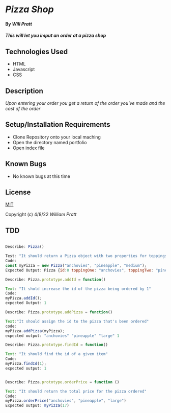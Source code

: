 # _Pizza Shop_

#### By _Will Pratt_

#### _This will let you imput an order at a pizza shop_

## Technologies Used

* HTML
* Javascript
* CSS

## Description

_Upon entering your order you get a return of the order you've made and the cost of the order_

## Setup/Installation Requirements

* Clone Repository onto your local maching
* Open the directory named portfolio
* Open index file

## Known Bugs

* No known bugs at this time

## License

[MIT](https://opensource.org/licenses/MIT)


Copyright (c) 4/8/22 _William Pratt_



## TDD

``` js

Describe: Pizza()

Test: "It should return a Pizza object with two properties for toppings and size"
Code: 
const myPizza = new Pizza("anchovies", "pineapple", "medium");
Expected Output: Pizza {id:0 toppingOne: "anchovies", toppingTwo: "pineapple", size: "medium" }

Describe: Pizza.prototype.addId = function()

Text: "It shold increase the id of the pizza being ordered by 1"
Code:
myPizza.addId();
expected Output: 1

Describe: Pizza.prototype.addPizza = function()

Text:"It should assign the id to the pizza that's been ordered"
code:
myPizza.addPizza(myPizza);
expected output: "anchovies" "pineapple" "large" 1

Describe: Pizza.prototype.findId = function()

Text: "It should find the id of a given item"
Code:
myPizza.findId(1);
expected output: 1


Describe: Pizza.prototype.orderPrice = function ()

Text: "It should return the total price for the pizza ordered"
Code:
myPizza.orderPrice("anchovies", "pineapple", "large")
Expected output: myPizza(17)
```